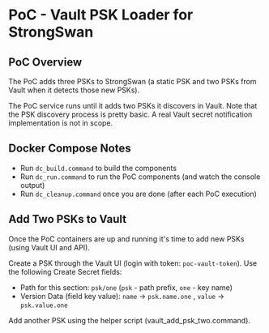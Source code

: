 # PoC - Vault PSK Loader for StrongSwan

## PoC Overview

The PoC adds three PSKs to StrongSwan (a static PSK and two PSKs from Vault when it detects those new PSKs).

The PoC service runs until it adds two PSKs it discovers in Vault. Note that the PSK discovery process is pretty basic. A real Vault secret notification implementation is not in scope.

## Docker Compose Notes

* Run `dc_build.command` to build the components
* Run `dc_run.command` to run the PoC components (and watch the console output)
* Run `dc_cleanup.command` once you are done (after each PoC execution)

## Add Two PSKs to Vault

Once the PoC containers are up and running it's time to add new PSKs (using Vault UI and API).

Create a PSK through the Vault UI (login with token: `poc-vault-token`). Use the following Create Secret fields:
* Path for this section: `psk/one` (`psk` - path prefix, `one` - key name)
* Version Data (field key value): `name` -> `psk.name.one` , `value` -> `psk.value.one`

Add another PSK using the helper script (vault_add_psk_two.command).
